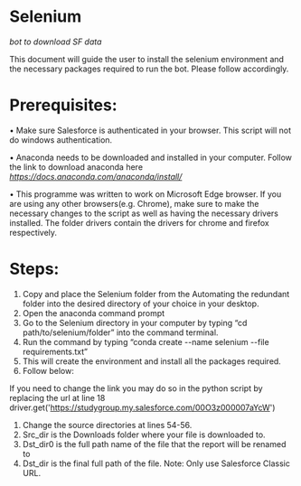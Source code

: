 # Selenium
*bot to download SF data*

This document will guide the user to install the selenium environment and the necessary packages required to run the bot. Please follow accordingly.

# Prerequisites:

•	Make sure Salesforce is authenticated in your browser. This script will not do windows authentication.

•	Anaconda needs to be downloaded and installed in your computer. Follow the link to download anaconda here *https://docs.anaconda.com/anaconda/install/*

•	This programme was written to work on Microsoft Edge browser. If you are using any other browsers(e.g. Chrome), make sure to make the necessary changes to the script as well as having the necessary drivers installed. The folder drivers contain the drivers for chrome and firefox respectively.

# Steps:
1.	Copy and place the Selenium folder from the Automating the redundant folder into the desired directory of your choice in your desktop.
2.	Open the anaconda command prompt
3.	Go to the Selenium directory in your computer by typing “cd path/to/selenium/folder” into the command terminal.
4.	Run the command by typing “conda create --name selenium --file requirements.txt”
5.	This will create the environment and install all the packages required.
6.	Follow below:

If you need to change the link you may do so in the python script by replacing the url at line 18
driver.get('https://studygroup.my.salesforce.com/00O3z000007aYcW')

1.	Change the source directories at lines 54-56.
2.	Src_dir is the Downloads folder where your file is downloaded to.
3.	Dst_dir0 is the full path name of the file that the report will be renamed to
4.	Dst_dir is the final full path of the file.
Note: Only use Salesforce Classic URL.
